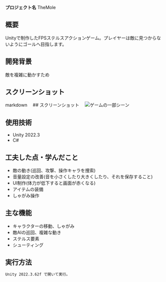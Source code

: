 **プロジェクト名**
TheMole

## 概要
Unityで制作したFPSステルスアクションゲーム。プレイヤーは敵に見つからないようにゴールへ目指します。

## 開発背景
敵を複雑に動かすため

## スクリーンショット
markdown 　## スクリーンショット 　![ゲームの一部シーン](./Image/ProjectScene.png)

## 使用技術
- Unity 2022.3
- C#

## 工夫した点・学んだこと
- 敵の動き(巡回、攻撃、操作キャラを捜索)
- 音量設定の改善(音を小さくしたり大きくしたり、それを保存すること)
- UI制作(体力が低下すると画面が赤くなる)
- アイテムの装備
- しゃがみ操作

## 主な機能
- キャラクターの移動、しゃがみ
- 敵AIの巡回、複雑な動き
- ステルス要素
- シューティング

## 実行方法
```bash
Unity 2022.3.62f で開いて実行。
